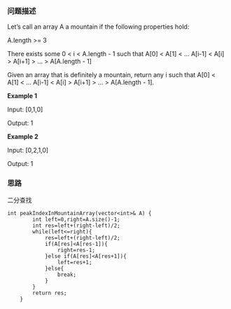 ### 问题描述

Let’s call an array A a mountain if the following properties hold:

A.length >= 3

There exists some 0 < i < A.length - 1 such that A[0] < A[1] < … A[i-1] < A[i] > A[i+1] > … > A[A.length - 1]

Given an array that is definitely a mountain, return any i such that A[0] < A[1] < … A[i-1] < A[i] > A[i+1] > … > A[A.length - 1].

**Example 1**

  Input: [0,1,0] 
  
  Output: 1

**Example 2**

  Input: [0,2,1,0] 
  
  Output: 1

### 思路

二分查找

```
int peakIndexInMountainArray(vector<int>& A) {
        int left=0,right=A.size()-1;
        int res=left+(right-left)/2;
        while(left<=right){
            res=left+(right-left)/2;
            if(A[res]<A[res-1]){
                right=res-1;
            }else if(A[res]<A[res+1]){
                left=res+1;
            }else{
                break;
            }          
        }
        return res;
    }
```
